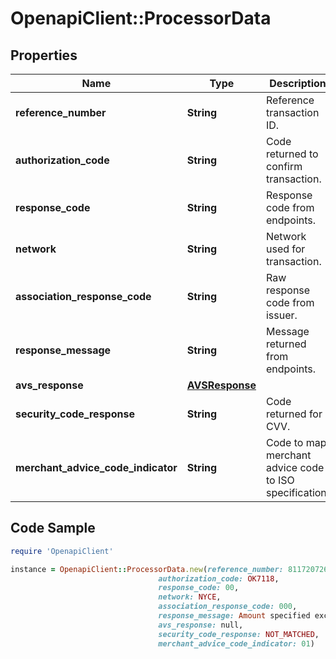 # OpenapiClient::ProcessorData

## Properties

Name | Type | Description | Notes
------------ | ------------- | ------------- | -------------
**reference_number** | **String** | Reference transaction ID. | [optional] 
**authorization_code** | **String** | Code returned to confirm transaction. | [optional] 
**response_code** | **String** | Response code from endpoints. | [optional] 
**network** | **String** | Network used for transaction. | [optional] 
**association_response_code** | **String** | Raw response code from issuer. | [optional] 
**response_message** | **String** | Message returned from endpoints. | [optional] 
**avs_response** | [**AVSResponse**](AVSResponse.md) |  | [optional] 
**security_code_response** | **String** | Code returned for CVV. | [optional] 
**merchant_advice_code_indicator** | **String** | Code to map merchant advice code to ISO specification. | [optional] 

## Code Sample

```ruby
require 'OpenapiClient'

instance = OpenapiClient::ProcessorData.new(reference_number: 811720726601,
                                 authorization_code: OK7118,
                                 response_code: 00,
                                 network: NYCE,
                                 association_response_code: 000,
                                 response_message: Amount specified exceeds allowable limit.,
                                 avs_response: null,
                                 security_code_response: NOT_MATCHED,
                                 merchant_advice_code_indicator: 01)
```


